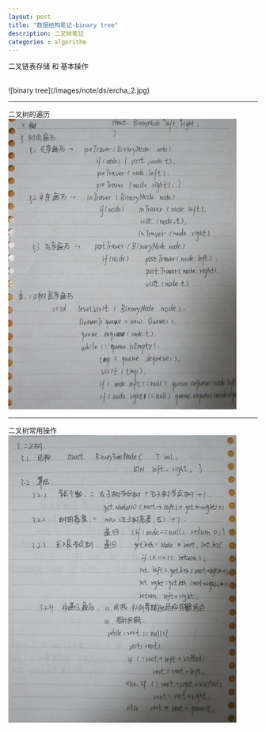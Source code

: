 ```yaml
---
layout: post
title: "数据结构笔记-binary tree"
description: 二叉树笔记
categories : algorithm
---
```


二叉链表存储 和 基本操作
<!-- more -->
<br />
![binary tree](/images/note/ds/ercha_2.jpg)

****
二叉树的遍历
<br />
![binary tree](/images/note/ds/ercha_3.jpg)

****
二叉树常用操作
<br />
![binary tree](/images/note/ds/ercha_1.jpg)